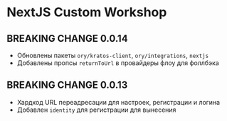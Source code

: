 # NextJS Custom Workshop

## BREAKING CHANGE 0.0.14

- Обновлены пакеты `ory/kratos-client`, `ory/integrations`, `nextjs`
- Добавлены пропсы `returnToUrl` в провайдеры флоу для фоллбэка

## BREAKING CHANGE 0.0.13

- Хардкод URL переадресации для настроек, регистрации и логина
- Добавлен `identity` для регистрации для вынесения
